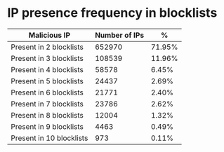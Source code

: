 # IP presence frequency in blocklists
| Malicious IP | Number of IPs | % |
|----|----|----|
| Present in 2 blocklists | 652970 | 71.95% |
| Present in 3 blocklists | 108539 | 11.96% |
| Present in 4 blocklists | 58578 | 6.45% |
| Present in 5 blocklists | 24437 | 2.69% |
| Present in 6 blocklists | 21771 | 2.40% |
| Present in 7 blocklists | 23786 | 2.62% |
| Present in 8 blocklists | 12004 | 1.32% |
| Present in 9 blocklists | 4463 | 0.49% |
| Present in 10 blocklists | 973 | 0.11% |
